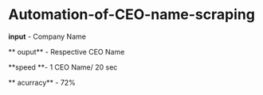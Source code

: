 # Automation-of-CEO-name-scraping

 **input** - Company Name
 
** ouput** - Respective CEO Name
 
 **speed **- 1 CEO Name/ 20 sec
 
** acurracy** - 72%
